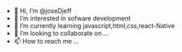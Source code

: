 - 👋 Hi, I’m @joseDjeff
- 👀 I’m interested in sofware development
- 🌱 I’m currently learning javascript,html,css,react-Native
- 💞️ I’m looking to collaborate on ...
- 📫 How to reach me ...

<!---
joseDjeff/joseDjeff is a ✨ special ✨ repository because its `README.md` (this file) appears on your GitHub profile.
You can click the Preview link to take a look at your changes.
--->
